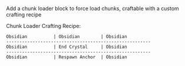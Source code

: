 Add a chunk loader block to force load chunks, craftable with a custom crafting recipe

Chunk Loader Crafting Recipe:

~~~~~~~~~~~~~~~~~~~~~~~~~~~~~~~~~~~~~~~~~~~~~~~~~~~~~~~
Obsidian          | Obsidian        | Obsidian   
-------------------------------------------------------
Obsidian          | End Crystal     | Obsidian   
-------------------------------------------------------    
Obsidian          | Respawn Anchor  | Obsidian   
~~~~~~~~~~~~~~~~~~~~~~~~~~~~~~~~~~~~~~~~~~~~~~~~~~~~~~~

